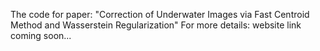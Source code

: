 The code for paper: "Correction of Underwater Images via Fast Centroid Method and Wasserstein Regularization"
For more details: website link coming soon...
